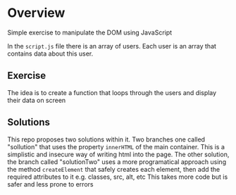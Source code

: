 # Overview

Simple exercise to manipulate the DOM using JavaScript

In the `script.js` file there is an array of users. Each user is an array that contains data about this user.

## Exercise

The idea is to create a function that loops through the users and display their data on screen

## Solutions

This repo proposes two solutions within it. Two branches one called "sollution" that uses the property `innerHTML` of the main container. This is a simplistic and insecure way of writing html into the page.
The other solution, the branch called "solutionTwo" uses a more programatical approach using the method `createElement` that safely creates each element, then add the required attributes to it e.g. classes, src, alt, etc
This takes more code but is safer and less prone to errors
